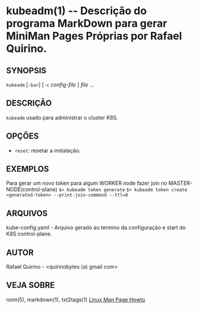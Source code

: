 kubeadm(1) -- Descrição do programa MarkDown para gerar MiniMan Pages Próprias por Rafael Quirino.
===============================================


SYNOPSIS
--------

`kubeadm` [`-bar`] [`-c` *config-file* ] *file* ...

DESCRIÇÃO
---------

`kubeadm` usado para administrar o cluster K8S.

OPÇÕES
------

* `reset`:
  resetar a instalação.

EXEMPLOS
--------

  Para gerar um novo token para algum WORKER node fazer join no MASTER-NODE(control-plane)
  `$> kubeadm token generate`
  `$> kubeadm token create <generated-token> --print-join-command --ttl=0 `


ARQUIVOS
--------

  kube-config.yaml - Arquivo gerado ao termino da configuração e start do K8S control-plane.


AUTOR
-----

Rafael Quirino - <quirinobytes (a) gmail com>

VEJA SOBRE
----------

ronn(5), markdown(1), txt2tags(1) [Linux Man Page Howto](
http://www.schweikhardt.net/man_page_howto.html)
